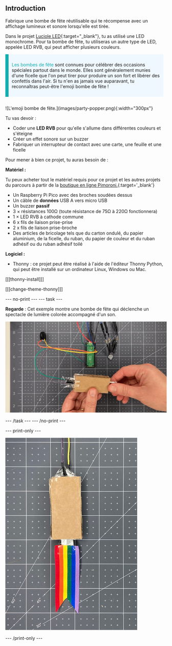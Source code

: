 ## Introduction

Fabrique une bombe de fête réutilisable qui te récompense avec un affichage lumineux et sonore lorsqu'elle est tirée.

Dans le projet [Luciole LED](https://projects.raspberrypi.org/en/projects/led-firefly){:target="_blank"}, tu as utilisé une LED monochrome. Pour ta bombe de fête, tu utiliseras un autre type de LED, appelée LED RVB, qui peut afficher plusieurs couleurs.

<div style="display: flex; flex-wrap: wrap">
<div style="flex-basis: 200px; flex-grow: 1; margin-right: 10px;">
<div style="border-left: solid; border-width:10px; border-color: #0faeb0; background-color: aliceblue; padding: 10px; display:flex; margin-bottom: 27px;"><p><span style="color: #0faeb0">Les bombes de fête</span> sont connues pour célébrer des occasions spéciales partout dans le monde. Elles sont généralement munies d'une ficelle que l'on peut tirer pour produire un son fort et libérer des confettis dans l'air. Si tu n'en as jamais vue auparavant, tu reconnaîtras peut-être l'emoji bombe de fête !</p>
</div>
<div>
![L'emoji bombe de fête.](images/party-popper.png){:width="300px"}
</div>
</div>
</div>

Tu vas devoir :

+ Coder une **LED RVB** pour qu'elle s'allume dans différentes couleurs et s'éteigne
+ Créer un effet sonore sur un buzzer
+ Fabriquer un interrupteur de contact avec une carte, une feuille et une ficelle

Pour mener à bien ce projet, tu auras besoin de :

**Matériel :**

Tu peux acheter tout le matériel requis pour ce projet et les autres projets du parcours à partir de la [boutique en ligne Pimoroni.](https://shop.pimoroni.com/products/pico-intro-kit?variant=39893512945747){:target='_blank'}

+ Un Raspberry Pi Pico avec des broches soudées dessus
+ Un câble de **données** USB A vers micro USB
+ Un buzzer **passif**
+ 3 × résistances 100Ω (toute résistance de 75Ω à 220Ω fonctionnera)
+ 1 × LED RVB à cathode commune
+ 6 x fils de liaison prise-prise
+ 2 x fils de liaison prise-broche
+ Des articles de bricolage tels que du carton ondulé, du papier aluminium, de la ficelle, du ruban, du papier de couleur et du ruban adhésif ou du ruban adhésif toilé

**Logiciel :**
+ Thonny : ce projet peut être réalisé à l'aide de l'éditeur Thonny Python, qui peut être installé sur un ordinateur Linux, Windows ou Mac.

[[[thonny-install]]]

[[[change-theme-thonny]]]


--- no-print --- --- task ---

**Regarde** : Cet exemple montre une bombe de fête qui déclenche un spectacle de lumière colorée accompagné d'un son.

![Un petit morceau de papier d'aluminium est retiré de l'interrupteur à pression et une LED s'allume et un son est émis.](images/full-popper-test.gif)

--- /task --- --- /no-print ---

--- print-only ---

![Une bombe de fête en carton avec une languette.](images/add-ribbon.jpg)

--- /print-only ---
